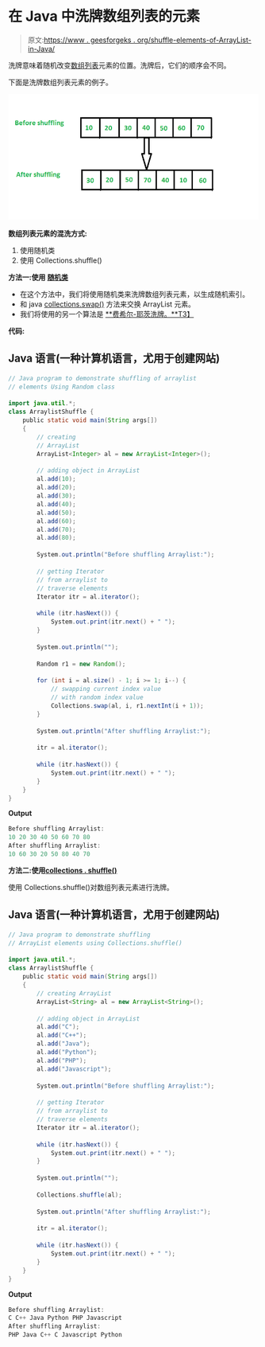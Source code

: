 # 在 Java 中洗牌数组列表的元素

> 原文:[https://www . geesforgeks . org/shuffle-elements-of-ArrayList-in-Java/](https://www.geeksforgeeks.org/shuffle-elements-of-arraylist-in-java/)

洗牌意味着随机改变[数组列表](https://www.geeksforgeeks.org/arraylist-in-java/)元素的位置。洗牌后，它们的顺序会不同。

下面是洗牌数组列表元素的例子。

![](img/1daca17b900c0b4ad39e34b48852fa3a.png)

**数组列表元素的混洗方式:**

1.  使用随机类
2.  使用 Collections.shuffle()

**方法一:使用** [**随机类**](https://www.geeksforgeeks.org/java-util-random-class-java/)

*   在这个方法中，我们将使用随机类来洗牌数组列表元素，以生成随机索引。
*   和 java [collections.swap()](https://www.geeksforgeeks.org/collections-swap-method-in-java-with-examples/) 方法来交换 ArrayList 元素。
*   我们将使用的另一个算法是 [**费希尔-耶茨洗牌。**T3】](https://www.geeksforgeeks.org/shuffle-a-given-array-using-fisher-yates-shuffle-algorithm/)

**代码:**

## Java 语言(一种计算机语言，尤用于创建网站)

```java
// Java program to demonstrate shuffling of arraylist
// elements Using Random class

import java.util.*;
class ArraylistShuffle {
    public static void main(String args[])
    {
        // creating
        // ArrayList
        ArrayList<Integer> al = new ArrayList<Integer>();

        // adding object in ArrayList
        al.add(10);
        al.add(20);
        al.add(30);
        al.add(40);
        al.add(50);
        al.add(60);
        al.add(70);
        al.add(80);

        System.out.println("Before shuffling Arraylist:");

        // getting Iterator
        // from arraylist to
        // traverse elements
        Iterator itr = al.iterator();

        while (itr.hasNext()) {
            System.out.print(itr.next() + " ");
        }

        System.out.println("");

        Random r1 = new Random();

        for (int i = al.size() - 1; i >= 1; i--) {
            // swapping current index value
            // with random index value
            Collections.swap(al, i, r1.nextInt(i + 1));
        }

        System.out.println("After shuffling Arraylist:");

        itr = al.iterator();

        while (itr.hasNext()) {
            System.out.print(itr.next() + " ");
        }
    }
}
```

**Output**

```java
Before shuffling Arraylist:
10 20 30 40 50 60 70 80 
After shuffling Arraylist:
10 60 30 20 50 80 40 70 
```

**方法二:使用**[**collections . shuffle()**](https://www.geeksforgeeks.org/collections-shuffle-java-examples/)

使用 Collections.shuffle()对数组列表元素进行洗牌。

## Java 语言(一种计算机语言，尤用于创建网站)

```java
// Java program to demonstrate shuffling
// ArrayList elements using Collections.shuffle()

import java.util.*;
class ArraylistShuffle {
    public static void main(String args[])
    {
        // creating ArrayList
        ArrayList<String> al = new ArrayList<String>();

        // adding object in ArrayList
        al.add("C");
        al.add("C++");
        al.add("Java");
        al.add("Python");
        al.add("PHP");
        al.add("Javascript");

        System.out.println("Before shuffling Arraylist:");

        // getting Iterator
        // from arraylist to
        // traverse elements
        Iterator itr = al.iterator();

        while (itr.hasNext()) {
            System.out.print(itr.next() + " ");
        }

        System.out.println("");

        Collections.shuffle(al);

        System.out.println("After shuffling Arraylist:");

        itr = al.iterator();

        while (itr.hasNext()) {
            System.out.print(itr.next() + " ");
        }
    }
}
```

**Output**

```java
Before shuffling Arraylist:
C C++ Java Python PHP Javascript 
After shuffling Arraylist:
PHP Java C++ C Javascript Python 
```